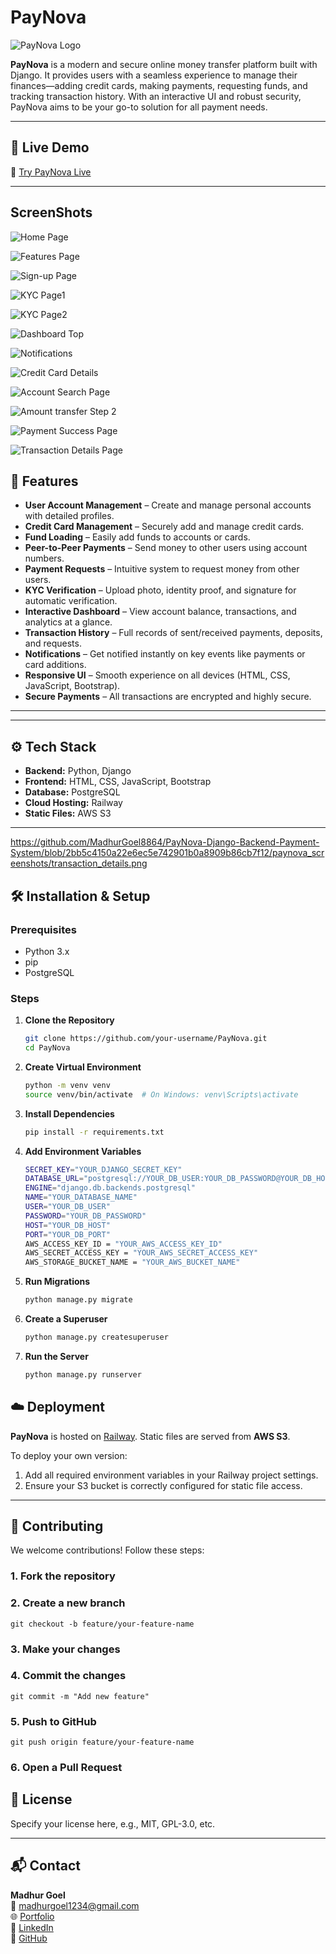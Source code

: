 # PayNova

![PayNova Logo](https://github.com/MadhurGoel8864/PayNova-Django-Backend-Payment-System/blob/f81a85ef26a2e4ec3419e4ed3ae548cbaaf0f3e1/paynova_screenshots/logo.png)

**PayNova** is a modern and secure online money transfer platform built with Django. It provides users with a seamless experience to manage their finances—adding credit cards, making payments, requesting funds, and tracking transaction history. With an interactive UI and robust security, PayNova aims to be your go-to solution for all payment needs.

---

## 🚀 Live Demo

🔗 [Try PayNova Live](https://web-production-b4eb5.up.railway.app/)

---

## ScreenShots
![Home Page](https://github.com/MadhurGoel8864/PayNova-Django-Backend-Payment-System/blob/f81a85ef26a2e4ec3419e4ed3ae548cbaaf0f3e1/paynova_screenshots/main_home_page.png
)

![Features Page](https://github.com/MadhurGoel8864/PayNova-Django-Backend-Payment-System/blob/2bb5c4150a22e6ec5e742901b0a8909b86cb7f12/paynova_screenshots/features.png)

![Sign-up Page](https://github.com/MadhurGoel8864/PayNova-Django-Backend-Payment-System/blob/2bb5c4150a22e6ec5e742901b0a8909b86cb7f12/paynova_screenshots/sign_up.png)

![KYC Page1](https://github.com/MadhurGoel8864/PayNova-Django-Backend-Payment-System/blob/2bb5c4150a22e6ec5e742901b0a8909b86cb7f12/paynova_screenshots/accounts_page.png)

![KYC Page2](https://github.com/MadhurGoel8864/PayNova-Django-Backend-Payment-System/blob/2bb5c4150a22e6ec5e742901b0a8909b86cb7f12/paynova_screenshots/kyc_2.png)

![Dashboard Top](https://github.com/MadhurGoel8864/PayNova-Django-Backend-Payment-System/blob/2bb5c4150a22e6ec5e742901b0a8909b86cb7f12/paynova_screenshots/dahboard_top.png)

![Notifications](https://github.com/MadhurGoel8864/PayNova-Django-Backend-Payment-System/blob/2bb5c4150a22e6ec5e742901b0a8909b86cb7f12/paynova_screenshots/notifications.png)

![Credit Card Details](https://github.com/MadhurGoel8864/PayNova-Django-Backend-Payment-System/blob/2bb5c4150a22e6ec5e742901b0a8909b86cb7f12/paynova_screenshots/credit_card_details.png)

![Account Search Page](https://github.com/MadhurGoel8864/PayNova-Django-Backend-Payment-System/blob/2bb5c4150a22e6ec5e742901b0a8909b86cb7f12/paynova_screenshots/account_search.png)

![Amount transfer Step 2](https://github.com/MadhurGoel8864/PayNova-Django-Backend-Payment-System/blob/2bb5c4150a22e6ec5e742901b0a8909b86cb7f12/paynova_screenshots/amount_transfer_setp_2.png)

![Payment Success Page](https://github.com/MadhurGoel8864/PayNova-Django-Backend-Payment-System/blob/2bb5c4150a22e6ec5e742901b0a8909b86cb7f12/paynova_screenshots/payment_success.png)

![Transaction Details Page](https://github.com/MadhurGoel8864/PayNova-Django-Backend-Payment-System/blob/2bb5c4150a22e6ec5e742901b0a8909b86cb7f12/paynova_screenshots/transaction_details.png)



## 🌟 Features

- **User Account Management** – Create and manage personal accounts with detailed profiles.
- **Credit Card Management** – Securely add and manage credit cards.
- **Fund Loading** – Easily add funds to accounts or cards.
- **Peer-to-Peer Payments** – Send money to other users using account numbers.
- **Payment Requests** – Intuitive system to request money from other users.
- **KYC Verification** – Upload photo, identity proof, and signature for automatic verification.
- **Interactive Dashboard** – View account balance, transactions, and analytics at a glance.
- **Transaction History** – Full records of sent/received payments, deposits, and requests.
- **Notifications** – Get notified instantly on key events like payments or card additions.
- **Responsive UI** – Smooth experience on all devices (HTML, CSS, JavaScript, Bootstrap).
- **Secure Payments** – All transactions are encrypted and highly secure.

---

---

## ⚙️ Tech Stack

- **Backend:** Python, Django  
- **Frontend:** HTML, CSS, JavaScript, Bootstrap  
- **Database:** PostgreSQL  
- **Cloud Hosting:** Railway  
- **Static Files:** AWS S3  

---
https://github.com/MadhurGoel8864/PayNova-Django-Backend-Payment-System/blob/2bb5c4150a22e6ec5e742901b0a8909b86cb7f12/paynova_screenshots/transaction_details.png
## 🛠️ Installation & Setup

### Prerequisites

- Python 3.x
- pip
- PostgreSQL

### Steps

1. **Clone the Repository**
   ```bash
   git clone https://github.com/your-username/PayNova.git
   cd PayNova

2. **Create Virtual Environment**
    ```bash 
    python -m venv venv
    source venv/bin/activate  # On Windows: venv\Scripts\activate


3. **Install Dependencies**
    ```bash 
    pip install -r requirements.txt

4. **Add Environment Variables**
    ```bash 
    SECRET_KEY="YOUR_DJANGO_SECRET_KEY"
    DATABASE_URL="postgresql://YOUR_DB_USER:YOUR_DB_PASSWORD@YOUR_DB_HOST:YOUR_DB_PORT/YOUR_DB_NAME"
    ENGINE="django.db.backends.postgresql"
    NAME="YOUR_DATABASE_NAME"
    USER="YOUR_DB_USER"
    PASSWORD="YOUR_DB_PASSWORD"
    HOST="YOUR_DB_HOST"
    PORT="YOUR_DB_PORT"
    AWS_ACCESS_KEY_ID = "YOUR_AWS_ACCESS_KEY_ID"
    AWS_SECRET_ACCESS_KEY = "YOUR_AWS_SECRET_ACCESS_KEY"
    AWS_STORAGE_BUCKET_NAME = "YOUR_AWS_BUCKET_NAME"

5. **Run Migrations**
    ```bash 
    python manage.py migrate

6. **Create a Superuser**
    ```bash
    python manage.py createsuperuser

7. **Run the Server**
    ```bash
    python manage.py runserver

## ☁️ Deployment

**PayNova** is hosted on [Railway](https://railway.app/). Static files are served from **AWS S3**.

To deploy your own version:

1. Add all required environment variables in your Railway project settings.
2. Ensure your S3 bucket is correctly configured for static file access.

---

## 🤝 Contributing

We welcome contributions! Follow these steps:

### 1. Fork the repository
### 2. Create a new branch
    git checkout -b feature/your-feature-name

### 3. Make your changes

### 4. Commit the changes
    git commit -m "Add new feature"

### 5. Push to GitHub
    git push origin feature/your-feature-name

### 6. Open a Pull Request

## 📄 License
Specify your license here, e.g., MIT, GPL-3.0, etc.

---

## 📬 Contact

**Madhur Goel**  
📧 [madhurgoel1234@gmail.com](mailto:madhurgoel1234@gmail.com)  
🌐 [Portfolio](https://portfolio-madhur-bay.vercel.app)  
🔗 [LinkedIn](https://www.linkedin.com/in/madhur-goel-mg)  
🐙 [GitHub](https://github.com/MadhurGoel8864)
